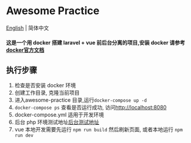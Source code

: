 # Awesome Practice

[English](./README-en.md) | 简体中文	
#### 这是一个用 docker 搭建 laravel + vue 前后台分离的项目,安装 docker 请参考[docker官方文档](https://docs.docker.com/)

## 执行步骤
1. 检查是否安装 docker 环境
2. 创建工作目录, 克隆当前项目
3. 进入awesome-practice 目录,运行`docker-compose up -d `
4. `docker-compose ps` 查看是否运行成功, 访问[http://localhost:8080](http://localhost:8080)
5. docker-compose.yml 适用于开发环境
6. 后台 php 环境测试地址[后台测试地址](http://localhost:8898)
7. vue 本地开发需要先运行 `npm run build` 然后刷新页面, 或者本地运行 `npm run dev` 